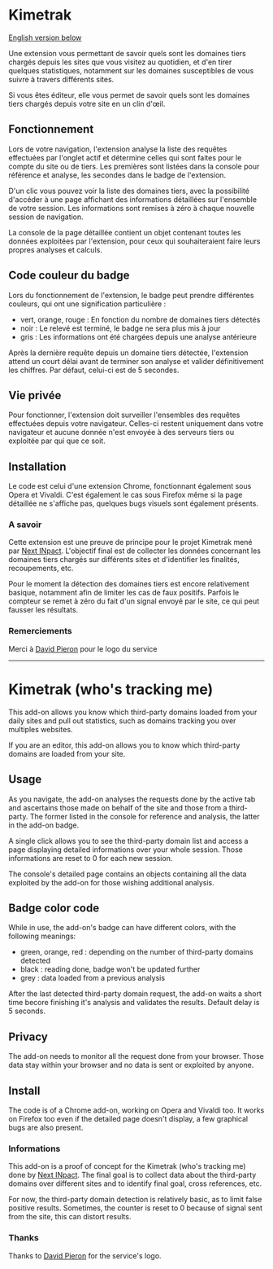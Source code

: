 # Kimetrak

[English version below](#kimetrak-whos-tracking-me)

Une extension vous permettant de savoir quels sont les domaines tiers chargés depuis les sites que vous visitez au quotidien, et d'en tirer quelques statistiques, notamment sur les domaines susceptibles de vous suivre à travers différents sites.

Si vous êtes éditeur, elle vous permet de savoir quels sont les domaines tiers chargés depuis votre site en un clin d'œil.

## Fonctionnement

Lors de votre navigation, l'extension analyse la liste des requêtes effectuées par l'onglet actif et détermine celles qui sont faites pour le compte du site ou de tiers. Les premières sont listées dans la console pour référence et analyse, les secondes dans le badge de l'extension.

D'un clic vous pouvez voir la liste des domaines tiers, avec la possibilité d'accéder à une page affichant des informations détaillées sur l'ensemble de votre session. Les informations sont remises à zéro à chaque nouvelle session de navigation. 

La console de la page détaillée contient un objet contenant toutes les données exploitées par l'extension, pour ceux qui souhaiteraient faire leurs propres analyses et calculs.

## Code couleur du badge

Lors du fonctionnement de l'extension, le badge peut prendre différentes couleurs, qui ont une signification particulière :

* vert, orange, rouge : En fonction du nombre de domaines tiers détectés
* noir : Le relevé est terminé, le badge ne sera plus mis à jour
* gris : Les informations ont été chargées depuis une analyse antérieure

Après la dernière requête depuis un domaine tiers détectée, l'extension attend un court délai avant de terminer son analyse et valider définitivement les chiffres. Par défaut, celui-ci est de 5 secondes.

## Vie privée 

Pour fonctionner, l'extension doit surveiller l'ensembles des requêtes effectuées depuis votre navigateur. Celles-ci restent uniquement dans votre navigateur et aucune donnée n'est envoyée à des serveurs tiers ou exploitée par qui que ce soit.

## Installation

Le code est celui d'une extension Chrome, fonctionnant également sous Opera et Vivaldi. C'est également le cas sous Firefox même si la page détaillée ne s'affiche pas, quelques bugs visuels sont également présents.

### A savoir

Cette extension est une preuve de principe pour le projet Kimetrak mené par [Next INpact](https://www.nextinpact.com). L'objectif final est de collecter les données concernant les domaines tiers chargés sur différents sites et d'identifier les finalités, recoupements, etc.

Pour le moment la détection des domaines tiers est encore relativement basique, notamment afin de limiter les cas de faux positifs. Parfois le compteur se remet à zéro du fait d'un signal envoyé par le site, ce qui peut fausser les résultats.

### Remerciements

Merci à [David Pieron](https://twitter.com/david_pieron) pour le logo du service

-------------------
# Kimetrak (who's tracking me)

This add-on allows you know which third-party domains loaded from your daily sites and pull out statistics, such as domains tracking you over multiples websites.

If you are an editor, this add-on allows you to know which third-party domains are loaded from your site.

## Usage

As you navigate, the add-on analyses the requests done by the active tab and ascertains those made on behalf of the site and those from a third-party. The former listed in the console for reference and analysis, the latter in the add-on badge.

A single click allows you to see the third-party domain list and access a page displaying detailed informations over your whole session. Those informations are reset to 0 for each new session.

The console's detailed page contains an objects containing all the data exploited by the add-on for those wishing additional analysis.

## Badge color code

While in use, the add-on's badge can have different colors, with the following meanings:
* green, orange, red : depending on the number of third-party domains detected
* black : reading done, badge won't be updated further
* grey : data loaded from a previous analysis

After the last detected third-party domain request, the add-on waits a short time becore finishing it's analysis and validates the results. Default delay is 5 seconds.

## Privacy

The add-on needs to monitor all the request done from your browser. Those data stay within your browser and no data is sent or exploited by anyone.

## Install

The code is of a Chrome add-on, working on Opera and Vivaldi too. It works on Firefox too even if the detailed page doesn't display, a few graphical bugs are also present.

### Informations

This add-on is a proof of concept for the Kimetrak (who's tracking me) done by [Next INpact](https://www.nextinpact.com). The final goal is to collect data about the third-party domains over different sites and to identify final goal, cross references, etc.

For now, the third-party domain detection is relatively basic, as to limit false positive results. Sometimes, the counter is reset to 0 because of signal sent from the site, this can distort results.

### Thanks

Thanks to [David Pieron](https://twitter.com/david_pieron) for the service's logo.
